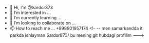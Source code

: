 - 👋 Hi, I’m @Sardor873
- 👀 I’m interested in ...
- 🌱 I’m currently learning ...
- 💞️ I’m looking to collaborate on ...
- 📫 How to reach me ...
+998901957174
<!- --
men samarkandda it parkda ishlayman
Sardor873/ bu mening git hubdagi profilim 
--->
